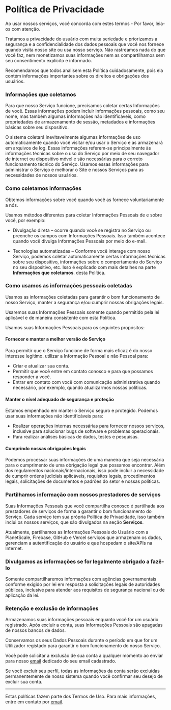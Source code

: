 # Política de Privacidade

Ao usar nossos serviços, você concorda com estes termos - Por favor, leia-os com atenção.

Tratamos a privacidade do usuário com muita seriedade e priorizamos a segurança e a confidencialidade dos dados pessoais que você nos fornece quando visita nosso site ou usa nosso serviço. Não rastreamos nada do que você faz, nem monetizamos suas informações nem as compartilhamos sem seu consentimento explícito e informado.

Recomendamos que todos analisem esta Política cuidadosamente, pois ela contém informações importantes sobre os direitos e obrigações dos usuários.

### Informações que coletamos

Para que nosso Serviço funcione, precisamos coletar certas Informações de você. Essas informações podem incluir informações pessoais, como seu nome, mas também algumas informações não identificáveis, como propriedades de armazenamento de sessão, metadados e informações básicas sobre seu dispositivo.

O sistema coletará inevitavelmente algumas informações de uso automaticamente quando você visitar e/ou usar o Serviço e as armazenará em arquivos de log. Essas informações referem-se principalmente às informações técnicas sobre o uso do Serviço por meio de seu navegador de internet ou dispositivo móvel e são necessárias para o correto funcionamento técnico do Serviço. Usamos essas informações para administrar o Serviço e melhorar o Site e nossos Serviços para as necessidades de nossos usuários.

### Como coletamos informações

Obtemos informações sobre você quando você as fornece voluntariamente a nós.

Usamos métodos diferentes para coletar Informações Pessoais de e sobre você, por exemplo:

- Divulgação direta – ocorre quando você se registra no Serviço ou preenche os campos com Informações Pessoais. Isso também acontece quando você divulga Informações Pessoais por meio do e-mail.

- Tecnologias automatizadas – Conforme você interage com nosso Serviço, podemos coletar automaticamente certas informações técnicas sobre seu dispositivo, informações sobre o comportamento do Serviço no seu dispositivo, etc. Isso é explicado com mais detalhes na parte **Informações que coletamos**. desta Política.

### Como usamos as informações pessoais coletadas

Usamos as informações coletadas para garantir o bom funcionamento de nosso Serviço, manter a segurança e/ou cumprir nossas obrigações legais.

Usaremos suas Informações Pessoais somente quando permitido pela lei aplicável e de maneira consistente com esta Política.

Usamos suas Informações Pessoais para os seguintes propósitos:

#### Fornecer e manter a melhor versão do Serviço

Para permitir que o Serviço funcione de forma mais eficaz é do nosso interesse legítimo. utilizar a Informação Pessoal e não Pessoal para:

- Criar e atualizar sua conta.
- Permitir que você entre em contato conosco e para que possamos responder a você.
- Entrar em contato com você com comunicação administrativa quando necessário, por exemplo, quando atualizarmos nossas políticas.

#### Manter o nível adequado de segurança e proteção

Estamos empenhado em manter o Serviço seguro e protegido. Podemos usar suas informações não identificáveis ​​para:

- Realizar operações internas necessárias para fornecer nossos serviços, inclusive para solucionar bugs de software e problemas operacionais.
- Para realizar análises básicas de dados, testes e pesquisas.

#### Cumprindo nossas obrigações legais

Podemos processar suas informações de uma maneira que seja necessária para o cumprimento de uma obrigação legal que possamos encontrar. Além dos regulamentos nacionais/internacionais, isso pode incluir a necessidade de cumprir ordens judiciais aplicáveis, requisitos legais, procedimentos legais, solicitações de documentos e padrões do setor e nossas políticas.

### Partilhamos informação com nossos prestadores de serviços

Suas Informações Pessoais que você compartilha conosco é partilhada aos prestadores de serviços de forma a garantir o bom funcionamento do Serviço. Cada serviço tem sua própria Política de Privacidade, isso também inclui os nossos serviços, que são divulgados na seção **Serviços**.

Atualmente, partilhamos as Informações Pessoais do Usuário com a PlanetScale, Firebase, GitHub e Vercel serviços que armazenam os dados, gerenciam a autentificação do usuário e que hospedam o site/APIs na Internet.

### Divulgamos as informações se for legalmente obrigado a fazê-lo

Somente compartilharemos informações com agências governamentais conforme exigido por lei em resposta a solicitações legais de autoridades públicas, inclusive para atender aos requisitos de segurança nacional ou de aplicação da lei.

### Retenção e exclusão de informações

Armazenamos suas informações pessoais enquanto você for um usuário registrado. Após excluir a conta, suas Informações Pessoais são apagadas de nossos bancos de dados.

Conservamos os seus Dados Pessoais durante o período em que for um Utilizador registado para garantir o bom funcionamento do nosso Serviço.

Você pode solicitar a exclusão de sua conta a qualquer momento ao enviar para nosso [email](mailto:dados@alexanderiscoding.com) dedicado do seu email cadastrado.

Se você excluir seu perfil, todas as informações da conta serão excluídas permanentemente de nosso sistema quando você confirmar seu desejo de excluir sua conta.

---

Estas políticas fazem parte dos Termos de Uso. Para mais informações, entre em contato por [email](mailto:dados@alexanderiscoding.com).

